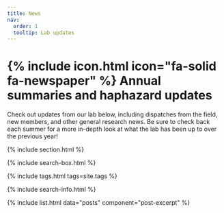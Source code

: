 ```yaml
---
title: News
nav:
  order: 1
  tooltip: Lab updates
---
```


# {% include icon.html icon="fa-solid fa-newspaper" %} Annual summaries and haphazard updates

Check out updates from our lab below, including dispatches from the field, new members, and other general research news. Be sure to check back each summer for a more in-depth look at what the lab has been up to over the previous year!

{% include section.html %}

{% include search-box.html %}

{% include tags.html tags=site.tags %}

{% include search-info.html %}

{% include list.html data="posts" component="post-excerpt" %}
